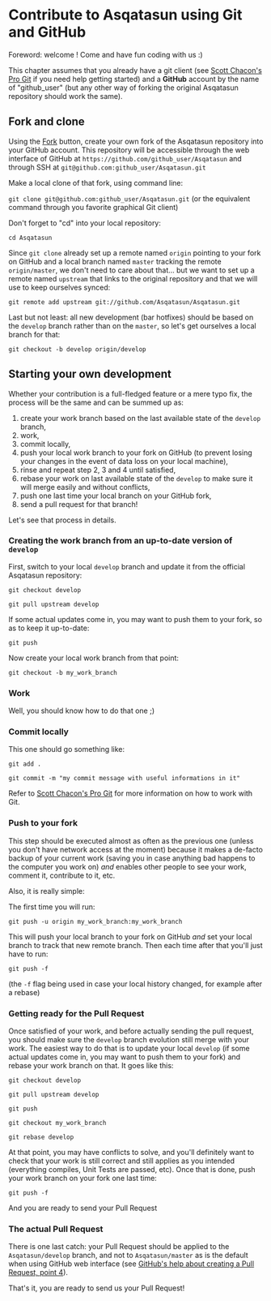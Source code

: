 # Contribute to Asqatasun using Git and GitHub

Foreword: welcome ! Come and have fun coding with us :)

This chapter assumes that you already have a git client (see 
[Scott Chacon's Pro Git](http://git-scm.com/book/en/Getting-Started-Installing-Git)
 if you need help getting started) and a **GitHub** account by the name of "github_user"
 (but any other way of forking the original Asqatasun repository should work the same).

## Fork and clone
Using the [Fork](https://github.com/Asqatasun/Asqatasun/fork) button, create your 
own fork of the Asqatasun repository into your GitHub account. This repository will 
be accessible through the web interface of GitHub at `https://github.com/github_user/Asqatasun` 
and through SSH at `git@github.com:github_user/Asqatasun.git`

Make a local clone of that fork, using command line:

`git clone git@github.com:github_user/Asqatasun.git` (or the equivalent command 
through you favorite graphical Git client)

Don't forget to "cd" into your local repository: 

`cd Asqatasun`

Since `git clone` already set up a remote named `origin` pointing to your fork on
 GitHub and a local branch named `master` tracking the remote `origin/master`, we 
don't need to care about that... but we want to set up a remote named `upstream` 
that links to the original repository and that we will use to keep ourselves synced: 

`git remote add upstream git://github.com/Asqatasun/Asqatasun.git`

Last but not least: all new development (bar hotfixes) should be based on the 
`develop` branch rather than on the `master`, so let's get ourselves a local branch for that: 

`git checkout -b develop origin/develop`

## Starting your own development
Whether your contribution is a full-fledged feature or a mere typo fix, the process 
will be the same and can be summed up as:

1. create your work branch based on the last available state of the `develop` branch,
1. work, 
1. commit locally,
1. push your local work branch to your fork on GitHub (to prevent losing your changes in the event of data loss on your local machine),
1. rinse and repeat step 2, 3 and 4 until satisfied,
1. rebase your work on last available state of the `develop` to make sure it will merge easily and without conflicts,
1. push one last time your local branch on your GitHub fork,
1. send a pull request for that branch!

Let's see that process in details.

### Creating the work branch from an up-to-date version of `develop`

First, switch to your local `develop` branch and update it from the official Asqatasun repository:

`git checkout develop`

`git pull upstream develop`

If some actual updates come in, you may want to push them to your fork, so as to keep it up-to-date:

`git push`

Now create your local work branch from that point:

`git checkout -b my_work_branch`

### Work

Well, you should know how to do that one ;)

### Commit locally

This one should go something like:

`git add .`

`git commit -m "my commit message with useful informations in it"`

Refer to [Scott Chacon's Pro Git](http://git-scm.com/book/en/Git-Basics-Recording-Changes-to-the-Repository) 
for more information on how to work with Git.

### Push to your fork

This step should be executed almost as often as the previous one (unless you 
don't have network access at the moment) because it makes a de-facto backup of 
your current work (saving you in case anything bad happens to the computer you work on) 
_and_ enables other people to see your work, comment it, contribute to it, etc.

Also, it is really simple:

The first time you will run:

`git push -u origin my_work_branch:my_work_branch`

This will push your local branch to your fork on GitHub _and_ set your local 
branch to track that new remote branch. Then each time after that you'll just have to run:

`git push -f`

(the `-f` flag being used in case your local history changed, for example after a rebase)

### Getting ready for the Pull Request

Once satisfied of your work, and before actually sending the pull request, you
 should make sure the `develop` branch evolution still merge with your work. The 
easiest way to do that is to update your local `develop` (if some actual updates
 come in, you may want to push them to your fork) and rebase your work branch on 
that. It goes like this:

`git checkout develop`

`git pull upstream develop`

`git push`

`git checkout my_work_branch`

`git rebase develop`

At that point, you may have conflicts to solve, and you'll definitely want to
 check that your work is still correct and still applies as you intended (everything compiles, Unit Tests are passed, etc). Once that is done, push your work branch on your fork one last time:

`git push -f`

And you are ready to send your Pull Request

### The actual Pull Request

There is one last catch: your Pull Request should be applied to the 
`Asqatasun/develop` branch, and not to `Asqatasun/master` as is the default when
 using GitHub web interface (see 
[GitHub's help about creating a Pull Request, point 4](https://help.github.com/articles/creating-a-pull-request)).

That's it, you are ready to send us your Pull Request!